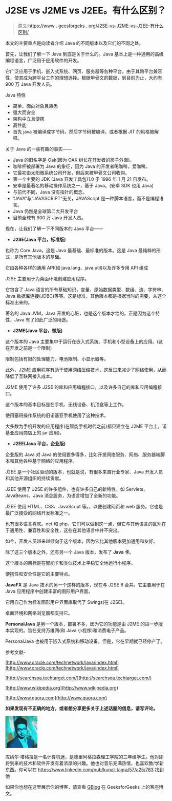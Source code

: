 # J2SE vs J2ME vs J2EE。有什么区别？

> 原文:[https://www . geesforgeks . org/J2SE-vs-J2ME-vs-J2EE-有什么区别/](https://www.geeksforgeeks.org/j2se-vs-j2me-vs-j2ee-whats-the-difference/)

本文的主要重点是向读者介绍 Java 的不同版本以及它们的不同之处。

首先，让我们了解一下 Java 到底是关于什么的。Java 基本上是一种通用的高级编程语言，广泛用于应用软件的开发。

它广泛应用于手机、嵌入式系统、网页、服务器等各种平台。由于其跨平台兼容性，使其成为跨平台工作的理想选择。根据甲骨文的数据，到目前为止，大约有 900 万 Java 开发人员。

Java 特性

*   简单、面向对象且熟悉
*   强大而安全
*   架构中立且便携
*   高性能
*   首先 java 被编译成字节码，然后字节码被编译，或者根据 JIT 的风格被解释。

关于 Java 的一些有趣的事实——

*   Java 的旧名字是 Oak(因为 OAK 树长在开发者的房子外面)。
*   咖啡杯被部署为 Java 的象征，因为 Java 的开发者喝咖啡，爱咖啡。
*   它最初由太阳微系统公司开发，但后来被甲骨文公司收购。
*   第一个主要的 JDK (Java 开发工具包)1.0 于 1996 年 1 月 21 日发布。
*   安卓是最著名的移动操作系统之一，基于 Java。(安卓 SDK 也用 Java)
*   与前代不同，Java 没有指针的概念。
*   “JAVA”与“JAVASCRIPT”无关，JAVAScript 是一种脚本语言，而不是编程语言。
*   Java 仍然是全球第二大开发平台
*   目前全球有 900 万 Java 开发人员。

现在，让我们了解一下不同版本的 Java 平台——

*   **J2SE(Java 平台，标准版)**

也称为 Core Java，这是 Java 最基础、最标准的版本。这是 Java 最纯粹的形式，是所有其他版本的基础。

它由各种各样的通用 API(如 java.lang、java.util)以及许多专用 API 组成

J2SE 主要用于为桌面环境创建应用程序。

它包含了 Java 语言的所有基础知识，变量、原始数据类型、数组、流、字符串、Java 数据库连接(JDBC)等等。这是标准，其他版本都是根据当时的需要，从这个标准出来的。

著名的 Java JVM，Java 开发的心脏，也是这个版本才给的。正是因为这个特性，Java 有了如此广泛的用途。

*   **J2ME(Java 平台，微版)**

这个版本的 Java 主要集中于运行在嵌入式系统、手机和小型设备上的应用。(这在开发之前是一个限制)

限制包括有限的处理能力、电池限制、小显示器等。

此外，J2ME 应用程序有助于使用网络压缩技术，这反过来减少了网络使用，从而降低了互联网接入成本。

J2ME 使用了许多 J2SE 的库和应用编程接口，以及许多自己的库和应用编程接口。

这个版本的基本目标是在手机、无线设备、机顶盒等上工作。

使用塞班操作系统的旧诺基亚手机使用了这种技术。

大多数为手机开发的应用程序(在智能手机时代之前)都只建立在 J2ME 平台上。诺基亚应用商店上的 jar 应用)。

*   **J2EE(Java 平台，企业版)**

企业版的 Java 对 Java 的使用要多得多，比如开发网络服务、网络、服务器端脚本和其他各种基于网络的应用程序。

J2EE 是一个社区驱动的版本，也就是说，有很多来自行业专家、Java 开发人员和其他开源组织的持续贡献。

J2EE 使用了 J2SE 的许多组件，也有许多自己的新特性，如 Servlets、JavaBeans、Java 消息服务，为语言增加了全新的功能。

J2EE 使用 HTML、CSS、JavaScript 等。，以便创建网页和 web 服务。它也是最广泛接受的网络开发标准之一。

也有很多语言喜欢。net 和 php，它们可以做到这一点，但它与其他语言的区别在于通用性、兼容性和安全性，这些在其他语言中并不突出。

如今，开发人员越来越倾向于这个版本，因为它比其他版本更加通用和友好。

除了这三个版本之外，还有另一个 Java 版本，发布了 **Java 卡**。

这个版本的目标是在智能卡和类似技术上平稳安全地运行小程序。

便携性和安全性是它的主要特点。

**JavaFX** 是 Java 技术的另一个这样的版本，现在与 J2SE 8 合并。它主要用于在 Java 应用程序中创建丰富的图形用户界面。

它用自己作为标准图形用户界面库取代了 Swings(在 J2SE)。

桌面环境和网络浏览器都支持它。

**PersonalJava** 是另一个版本，部署不多，因为它的功能是由 J2ME 的进一步版本实现的。旨在支持万维网(和 Java 小程序)和消费电子产品。

PersonalJava 也被用于嵌入式系统和移动设备。但是，它在早期就已经停产了。

参考文献-

[http://www.oracle.com/technetwork/java/index.html](http://www.oracle.com/technetwork/java/index.html)

[http://searchsoa.techtarget.com/](http://searchsoa.techtarget.com/)

[http://www.wikipedia.org](http://www.wikipedia.org)

[http://www.quora.com](http://www.quora.com)

**如果发现有不正确的地方，或者想分享更多关于上述话题的信息，请写评论。**

![z](img/7b9ddb9c60b0074bd60819c731599088.png)

库纳尔·塔格拉是一名计算机迷，是德里阿格拉森理工学院的三年级学生。他对即将到来的技术和软件开发有着浓厚的兴趣。他也对音乐充满热情，也喜欢教/学新东西。你可以在 https://www.linkedin.com/pub/kunal-tagra/57/a25/783 找到他

如果你也想在这里展示你的博客，请查看 [GBlog](http://geeksquiz.com/gblog/) 在 GeeksforGeeks 上的客座博文。